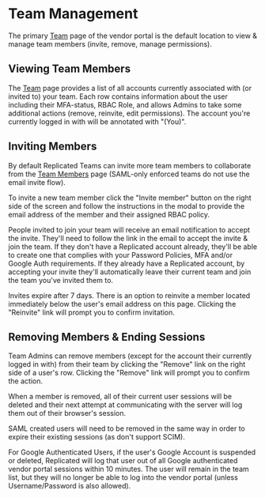 # Team Management

The primary [Team](https://vendor.replicated.com/team/members) page of the vendor portal is the default location to view & manage team members (invite, remove, manage permissions). 

## Viewing Team Members
The [Team](https://vendor.replicated.com/team/members) page provides a list of all accounts currently associated with (or invited to) your team. Each row contains information about the user including their MFA-status, RBAC Role, and allows Admins to take some additional actions (remove, reinvite, edit permissions). The account you're currently logged in with will be annotated with "(You)".

## Inviting Members
By default Replicated Teams can invite more team members to collaborate from the [Team Members](https://vendor.replicated.com/team/members) page (SAML-only enforced teams do not use the email invite flow).

To invite a new team member click the "Invite member" button on the right side of the screen and follow the instructions in the modal to provide the email address of the member and their assigned RBAC policy.

People invited to join your team will receive an email notification to accept the invite. They'll need to follow the link in the email to accept the invite & join the team. If they don't have a Replicated account already, they'll be able to create one that complies with your Password Policies, MFA and/or Google Auth requirements. If they already have a Replicated account, by accepting your invite they'll automatically leave their current team and join the team you've invited them to.

Invites expire after 7 days. There is an option to reinvite a member located immediately below the user's email address on this page. Clicking the "Reinvite" link will prompt you to confirm invitation.

## Removing Members & Ending Sessions
Team Admins can remove members (except for the account their currently logged in with) from their team by clicking the "Remove" link on the right side of a user's row. Clicking the "Remove" link will prompt you to confirm the action.

When a member is removed, all of their current user sessions will be deleted and their next attempt at communicating with the server will log them out of their browser's session.

SAML created users will need to be removed in the same way in order to expire their existing sessions (as don't support SCIM).

For Google Authenticated Users, if the user's Google Account is suspended or deleted, Replicated will log that user out of all Google authenticated vendor portal sessions within 10 minutes. The user will remain in the team list, but they will no longer be able to log into the vendor portal (unless Username/Password is also allowed).